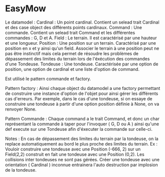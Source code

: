 # EasyMow

Le datamodel : Cardinal : Un point cardinal. Contient un selead trait Cardinal et des case object des différents points cardinaux.
               Command : Une commande. Contient un selead trait Command et les différentes commandes : G, D et A.
               Field : Le terrain. Il est caractérisé par une hauteur et une longueur.
               Position : Une position sur un terrain. Caractérisé par une position en x et y ainsi qu'un field.
                          Associer le terrain à une position peut ne pas être instinctif mais cela permet de résoudre les problèmes
                          de dépassement des limites du terrain lors de l'éxécution des commandes d'une Tondeuse.
               Tondeuse : Une tondeuse. Caractérisée par une option de position, une option de cardinal et une liste d'option 
                          de command. 
                  
   
Est utilisé le pattern commande et factory. 

Pattern factory : Ainsi chaque object du datamodel a une factory permettant de construire une instance 
                  d'option de l'objet pour ainsi gérer les différents cas d'erreurs. Par exemple, dans le cas d'une tondeuse, 
                  si on essaye de construire une tondeuse à partir d'une option position définie à None, on va renvoyer None.
                  
Pattern Commande : Chaque command a le trait Command, et donc un char représentant la commande à taper pour l'invoquer
                   ( G, D ou A ) ainsi qu'une def execute sur une Tondeuse afin d'éxecuter la commande sur celle-ci.
                   
                   
                   
Notes : En cas de dépassement des limites du terrain par la tondeuse, on la replace automatiquement au bord le plus proche des 
        limites du terrain. Ex : Vouloir construire une tondeuse avec une Position (-666, 2) sur un Field(2,2) construit
        en fait une tondeuse avec une Position (0,2). Les collisions inter tondeuses ne sont pas gérées. Créer une tondeuse avec
        une orientation ( Cardinal ) inconnue entrainera l'auto destruction par implosion de la tondeuse.
        
                   

